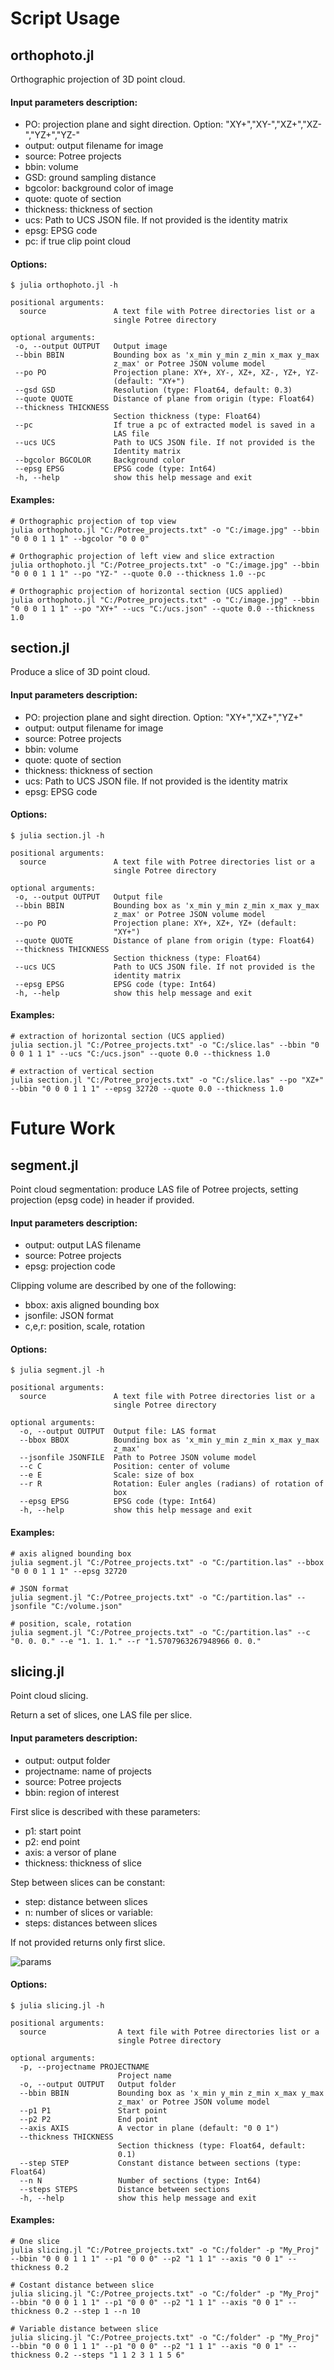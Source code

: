 # Script Usage

## orthophoto.jl

Orthographic projection of 3D point cloud.

#### Input parameters description:
 - PO: projection plane and sight direction. Option: "XY+","XY-","XZ+","XZ-","YZ+","YZ-"
 - output: output filename for image
 - source: Potree projects
 - bbin: volume
 - GSD: ground sampling distance
 - bgcolor: background color of image
 - quote: quote of section
 - thickness: thickness of section
 - ucs: Path to UCS JSON file. If not provided is the identity matrix
 - epsg: EPSG code
 - pc: if true clip point cloud


#### Options:

```
$ julia orthophoto.jl -h   

positional arguments:
  source               A text file with Potree directories list or a
                       single Potree directory

optional arguments:
 -o, --output OUTPUT   Output image
 --bbin BBIN           Bounding box as 'x_min y_min z_min x_max y_max
                       z_max' or Potree JSON volume model
 --po PO               Projection plane: XY+, XY-, XZ+, XZ-, YZ+, YZ-
                       (default: "XY+")
 --gsd GSD             Resolution (type: Float64, default: 0.3)
 --quote QUOTE         Distance of plane from origin (type: Float64)
 --thickness THICKNESS
                       Section thickness (type: Float64)
 --pc                  If true a pc of extracted model is saved in a
                       LAS file
 --ucs UCS             Path to UCS JSON file. If not provided is the
                       Identity matrix
 --bgcolor BGCOLOR     Background color
 --epsg EPSG           EPSG code (type: Int64)
 -h, --help            show this help message and exit
```

#### Examples:

    # Orthographic projection of top view
    julia orthophoto.jl "C:/Potree_projects.txt" -o "C:/image.jpg" --bbin "0 0 0 1 1 1" --bgcolor "0 0 0"

    # Orthographic projection of left view and slice extraction
    julia orthophoto.jl "C:/Potree_projects.txt" -o "C:/image.jpg" --bbin "0 0 0 1 1 1" --po "YZ-" --quote 0.0 --thickness 1.0 --pc

    # Orthographic projection of horizontal section (UCS applied)
    julia orthophoto.jl "C:/Potree_projects.txt" -o "C:/image.jpg" --bbin "0 0 0 1 1 1" --po "XY+" --ucs "C:/ucs.json" --quote 0.0 --thickness 1.0



## section.jl

Produce a slice of 3D point cloud.

#### Input parameters description:
 - PO: projection plane and sight direction. Option: "XY+","XZ+","YZ+"
 - output: output filename for image
 - source: Potree projects
 - bbin: volume
 - quote: quote of section
 - thickness: thickness of section
 - ucs: Path to UCS JSON file. If not provided is the identity matrix
 - epsg: EPSG code

#### Options:

```
$ julia section.jl -h   

positional arguments:
  source               A text file with Potree directories list or a
                       single Potree directory

optional arguments:
 -o, --output OUTPUT   Output file
 --bbin BBIN           Bounding box as 'x_min y_min z_min x_max y_max
                       z_max' or Potree JSON volume model
 --po PO               Projection plane: XY+, XZ+, YZ+ (default:
                       "XY+")
 --quote QUOTE         Distance of plane from origin (type: Float64)
 --thickness THICKNESS
                       Section thickness (type: Float64)
 --ucs UCS             Path to UCS JSON file. If not provided is the
                       identity matrix
 --epsg EPSG           EPSG code (type: Int64)
 -h, --help            show this help message and exit
```

#### Examples:
    # extraction of horizontal section (UCS applied)
    julia section.jl "C:/Potree_projects.txt" -o "C:/slice.las" --bbin "0 0 0 1 1 1" --ucs "C:/ucs.json" --quote 0.0 --thickness 1.0

    # extraction of vertical section
    julia section.jl "C:/Potree_projects.txt" -o "C:/slice.las" --po "XZ+" --bbin "0 0 0 1 1 1" --epsg 32720 --quote 0.0 --thickness 1.0



# Future Work
## segment.jl

Point cloud segmentation: produce LAS file of Potree projects, setting projection (epsg code) in header if provided.

#### Input parameters description:
 - output: output LAS filename
 - source: Potree projects
 - epsg: projection code

Clipping volume are described by one of the following:
 - bbox: axis aligned bounding box
 - jsonfile: JSON format
 - c,e,r: position, scale, rotation

#### Options:

```
$ julia segment.jl -h   

positional arguments:
  source               A text file with Potree directories list or a
                       single Potree directory

optional arguments:
  -o, --output OUTPUT  Output file: LAS format
  --bbox BBOX          Bounding box as 'x_min y_min z_min x_max y_max
                       z_max'
  --jsonfile JSONFILE  Path to Potree JSON volume model
  --c C                Position: center of volume
  --e E                Scale: size of box
  --r R                Rotation: Euler angles (radians) of rotation of
                       box
  --epsg EPSG          EPSG code (type: Int64)
  -h, --help           show this help message and exit
```

#### Examples:

    # axis aligned bounding box
    julia segment.jl "C:/Potree_projects.txt" -o "C:/partition.las" --bbox "0 0 0 1 1 1" --epsg 32720

    # JSON format
    julia segment.jl "C:/Potree_projects.txt" -o "C:/partition.las" --jsonfile "C:/volume.json"

    # position, scale, rotation
    julia segment.jl "C:/Potree_projects.txt" -o "C:/partition.las" --c "0. 0. 0." --e "1. 1. 1." --r "1.5707963267948966 0. 0."


## slicing.jl

Point cloud slicing.

Return a set of slices, one LAS file per slice.

#### Input parameters description:
- output: output folder
- projectname: name of projects
- source: Potree projects
- bbin: region of interest

First slice is described with these parameters:
 - p1: start point
 - p2: end point
 - axis: a versor of plane
 - thickness: thickness of slice

Step between slices can be constant:
 - step: distance between slices
 - n: number of slices
or variable:
 - steps: distances between slices

If not provided returns only first slice.

![params](../docs/src/images/parametri_slicing.jpg)

#### Options:

```
$ julia slicing.jl -h   

positional arguments:
  source                A text file with Potree directories list or a
                        single Potree directory

optional arguments:
  -p, --projectname PROJECTNAME
                        Project name
  -o, --output OUTPUT   Output folder
  --bbin BBIN           Bounding box as 'x_min y_min z_min x_max y_max
                        z_max' or Potree JSON volume model
  --p1 P1               Start point
  --p2 P2               End point
  --axis AXIS           A vector in plane (default: "0 0 1")
  --thickness THICKNESS
                        Section thickness (type: Float64, default:
                        0.1)
  --step STEP           Constant distance between sections (type: Float64)
  --n N                 Number of sections (type: Int64)
  --steps STEPS         Distance between sections
  -h, --help            show this help message and exit
```

#### Examples:

    # One slice
    julia slicing.jl "C:/Potree_projects.txt" -o "C:/folder" -p "My_Proj" --bbin "0 0 0 1 1 1" --p1 "0 0 0" --p2 "1 1 1" --axis "0 0 1" --thickness 0.2

    # Costant distance between slice
    julia slicing.jl "C:/Potree_projects.txt" -o "C:/folder" -p "My_Proj" --bbin "0 0 0 1 1 1" --p1 "0 0 0" --p2 "1 1 1" --axis "0 0 1" --thickness 0.2 --step 1 --n 10

    # Variable distance between slice
    julia slicing.jl "C:/Potree_projects.txt" -o "C:/folder" -p "My_Proj" --bbin "0 0 0 1 1 1" --p1 "0 0 0" --p2 "1 1 1" --axis "0 0 1" --thickness 0.2 --steps "1 1 2 3 1 1 5 6"
